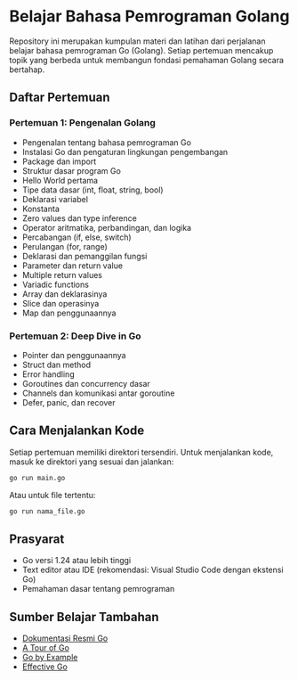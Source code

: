 # Belajar Bahasa Pemrograman Golang

Repository ini merupakan kumpulan materi dan latihan dari perjalanan belajar bahasa pemrograman Go (Golang). Setiap pertemuan mencakup topik yang berbeda untuk membangun fondasi pemahaman Golang secara bertahap.

## Daftar Pertemuan

### Pertemuan 1: Pengenalan Golang
- Pengenalan tentang bahasa pemrograman Go
- Instalasi Go dan pengaturan lingkungan pengembangan
- Package dan import
- Struktur dasar program Go
- Hello World pertama
- Tipe data dasar (int, float, string, bool)
- Deklarasi variabel
- Konstanta
- Zero values dan type inference
- Operator aritmatika, perbandingan, dan logika
- Percabangan (if, else, switch)
- Perulangan (for, range)
- Deklarasi dan pemanggilan fungsi
- Parameter dan return value
- Multiple return values
- Variadic functions
- Array dan deklarasinya
- Slice dan operasinya 
- Map dan penggunaannya

### Pertemuan 2: Deep Dive in Go
- Pointer dan penggunaannya
- Struct dan method
- Error handling
- Goroutines dan concurrency dasar
- Channels dan komunikasi antar goroutine
- Defer, panic, dan recover

## Cara Menjalankan Kode

Setiap pertemuan memiliki direktori tersendiri. Untuk menjalankan kode, masuk ke direktori yang sesuai dan jalankan:

```bash
go run main.go
```

Atau untuk file tertentu:

```bash
go run nama_file.go
```

## Prasyarat

- Go versi 1.24 atau lebih tinggi
- Text editor atau IDE (rekomendasi: Visual Studio Code dengan ekstensi Go)
- Pemahaman dasar tentang pemrograman

## Sumber Belajar Tambahan

- [Dokumentasi Resmi Go](https://golang.org/doc/)
- [A Tour of Go](https://tour.golang.org/)
- [Go by Example](https://gobyexample.com/)
- [Effective Go](https://golang.org/doc/effective_go)
